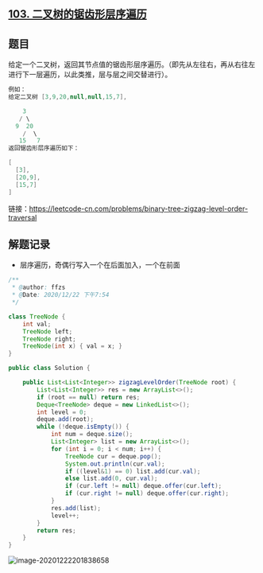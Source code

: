 ## [103. 二叉树的锯齿形层序遍历](https://leetcode-cn.com/problems/binary-tree-zigzag-level-order-traversal/)

## 题目

给定一个二叉树，返回其节点值的锯齿形层序遍历。（即先从左往右，再从右往左进行下一层遍历，以此类推，层与层之间交替进行）。

```java
例如：
给定二叉树 [3,9,20,null,null,15,7],

    3
   / \
  9  20
    /  \
   15   7
返回锯齿形层序遍历如下：

[
  [3],
  [20,9],
  [15,7]
]
```


链接：https://leetcode-cn.com/problems/binary-tree-zigzag-level-order-traversal

## 解题记录

+ 层序遍历，奇偶行写入一个在后面加入，一个在前面

```java
/**
 * @author: ffzs
 * @Date: 2020/12/22 下午7:54
 */

class TreeNode {
    int val;
    TreeNode left;
    TreeNode right;
    TreeNode(int x) { val = x; }
}

public class Solution {

    public List<List<Integer>> zigzagLevelOrder(TreeNode root) {
        List<List<Integer>> res = new ArrayList<>();
        if (root == null) return res;
        Deque<TreeNode> deque = new LinkedList<>();
        int level = 0;
        deque.add(root);
        while (!deque.isEmpty()) {
            int num = deque.size();
            List<Integer> list = new ArrayList<>();
            for (int i = 0; i < num; i++) {
                TreeNode cur = deque.pop();
                System.out.println(cur.val);
                if ((level&1) == 0) list.add(cur.val);
                else list.add(0, cur.val);
                if (cur.left != null) deque.offer(cur.left);
                if (cur.right != null) deque.offer(cur.right);
            }
            res.add(list);
            level++;
        }
        return res;
    }
}
```

![image-20201222201838658](https://gitee.com/ffzs/picture_go/raw/master/img/image-20201222201838658.png)